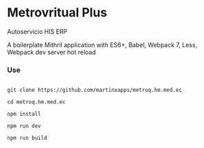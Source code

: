 # Metrovritual Plus
Autoservicio HIS ERP

A boilerplate Mithril application with ES6+, Babel, Webpack 7, Less, Webpack dev server hot reload

### Use
```shell

git clone https://github.com/martinxapps/metroq.hm.med.ec

cd metroq.hm.med.ec

npm install

npm run dev

npm run build

```